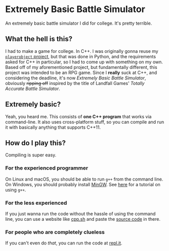 # Extremely Basic Battle Simulator
An extremely basic battle simulator I did for college. It's pretty terrible.

## What the hell is this?
I had to make a game for college. In C++. I was originally gonna reuse my [`playerobject` project](https://github.com/CutieGorlAstrid/playerobject), but that was done in Python, and the requirements asked for C++ in particular, so I had to come up with something on my own.
Based off of my aforementioned project, but fundamentally different, this project was intended to be an RPG game. Since I **really** suck at C++, and considering the deadline, it's now *Extremely Basic Battle Simulator*, obviously ~~ripping off~~ inspired by the title of Landfall Games' *Totally Accurate Battle Simulator*.

## Extremely basic?
Yeah, you heard me. This consists of **one C++ program** that works via command-line. It also uses cross-platform stuff, so you can compile and run it with basically anything that supports C++11.

## How do I play this?
Compiling is super easy. 

### For the experienced programmer
On Linux and macOS, you should be able to run `g++` from the command line.
On Windows, you should probably install [MinGW](http://www.mingw.org/). See [here](https://courses.cs.washington.edu/courses/cse373/99au/unix/g++.html) for a tutorial on using `g++`.

### For the less experienced
If you just wanna run the code without the hassle of using the command line, you can use a website like [cpp.sh](http://www.cpp.sh/) and paste the [source code](https://github.com/CutieGorlAstrid/ExtremelyBasicBattleSimulator/blob/master/main.cpp) in there. 

### For people who are completely clueless
If you can't even do *that*, you can run the code at [repl.it](https://repl.it/@SpeedStriker243/ExtremelyBasicBattleSimulator).
